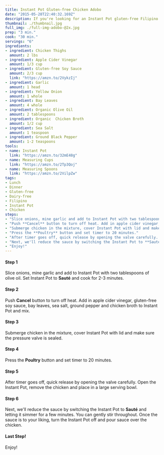 ```yaml
---
title: Instant Pot Gluten-free Chicken Adobo
date: "2015-05-28T22:40:32.169Z"
description: If you're looking for an Instant Pot gluten-free Filipino Chicken Adobo recipe, this is it!
thumbnail: ./thumbnail.jpg
full_img: ./full-img-adobo-@2x.jpg
prep: "3 min."
cook: "30 min."
servings: "6"
ingredients:
- ingredient: Chicken Thighs
  amount: 2 lbs
- ingredient: Apple Cider Vinegar
  amount: 1/3 cup
- ingredient: Gluten-free Soy Sauce
  amount: 2/3 cup
  link: "https://amzn.to/2VykzIj"
- ingredient: Garlic
  amount: 1 head
- ingredient: Yellow Onion
  amount: 1 whole
- ingredient: Bay Leaves
  amount: 4 whole
- ingredient: Organic Olive Oil
  amount: 2 tablespoons
- ingredient: Organic  Chicken Broth
  amount: 1/2 cup
- ingredient: Sea Salt
  amount: 1 teaspoon
- ingredient: Ground Black Pepper
  amount: 1-2 teaspoons
tools:
- name: Instant Pot
  link: "https://amzn.to/32mE48g"
- name: Measuring Cups
  link: "https://amzn.to/2Tp3Qoj"
- name: Measuring Spoons
  link: "https://amzn.to/2VilpZw"
tags:
- Lunch
- Dinner
- Gluten-free
- Dairy-free
- Filipino
- Instant Pot
- Chicken
steps:
- "Slice onions, mine garlic and add to Instant Pot with two tablespoons of olive oil. Set Instant Pot to **Sauté** and cook for 2-3 minutes."
- "Push **Cancel** button to turn off heat. Add in apple cider vinegar, gluten-free soy sauce, bay leaves, sea salt, ground pepper and chicken broth to Instant Pot and mix."
- "Submerge chicken in the mixture, cover Instant Pot with lid and make sure the pressure valve is sealed."
- "Press the **Poultry** button and set timer to 20 minutes."
- "After timer goes off, quick release by opening the valve carefully. Open the Instant Pot, remove the chicken and place in a large serving bowl."
- "Next, we'll reduce the sauce by switching the Instant Pot to **Sauté** and letting it simmer for a few minutes. You can gently stir throughout. Once the sauce is to your liking, turn the Instant Pot off and pour sauce over the chicken."
- "Enjoy!"
---
```


#### Step 1

Slice onions, mine garlic and add to Instant Pot with two tablespoons of olive oil. Set Instant Pot to **Sauté** and cook for 2-3 minutes.

#### Step 2

Push **Cancel** button to turn off heat. Add in apple cider vinegar, gluten-free soy sauce, bay leaves, sea salt, ground pepper and chicken broth to Instant Pot and mix.

#### Step 3

Submerge chicken in the mixture, cover Instant Pot with lid and make sure the pressure valve is sealed.

#### Step 4

Press the **Poultry** button and set timer to 20 minutes.

#### Step 5

After timer goes off, quick release by opening the valve carefully. Open the Instant Pot, remove the chicken and place in a large serving bowl.

#### Step 6

Next, we'll reduce the sauce by switching the Instant Pot to **Sauté** and letting it simmer for a few minutes. You can gently stir throughout. Once the sauce is to your liking, turn the Instant Pot off and pour sauce over the chicken.

#### Last Step!

Enjoy!